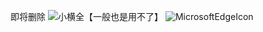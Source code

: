 即将删除
![小横全【一般也是用不了】](https://github.com/user-attachments/assets/e4edfd07-e7d4-4df2-b851-93bac074cef2)
![MicrosoftEdgeIcon](https://github.com/user-attachments/assets/03b9da68-1e62-45ce-92e0-c931b5a351d0)
